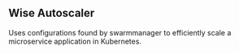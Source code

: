 ## Wise Autoscaler
Uses configurations found by swarmmanager to efficiently scale a microservice application in Kubernetes.